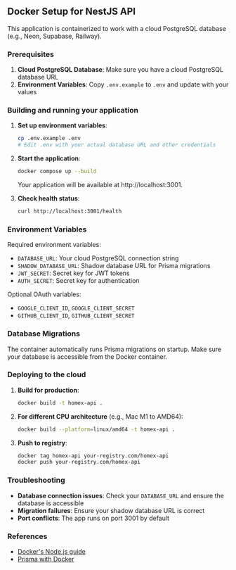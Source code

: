 ## Docker Setup for NestJS API

This application is containerized to work with a cloud PostgreSQL database (e.g., Neon, Supabase, Railway).

### Prerequisites

1. **Cloud PostgreSQL Database**: Make sure you have a cloud PostgreSQL database URL
2. **Environment Variables**: Copy `.env.example` to `.env` and update with your values

### Building and running your application

1. **Set up environment variables**:

   ```bash
   cp .env.example .env
   # Edit .env with your actual database URL and other credentials
   ```

2. **Start the application**:

   ```bash
   docker compose up --build
   ```

   Your application will be available at http://localhost:3001.

3. **Check health status**:
   ```bash
   curl http://localhost:3001/health
   ```

### Environment Variables

Required environment variables:

- `DATABASE_URL`: Your cloud PostgreSQL connection string
- `SHADOW_DATABASE_URL`: Shadow database URL for Prisma migrations
- `JWT_SECRET`: Secret key for JWT tokens
- `AUTH_SECRET`: Secret key for authentication

Optional OAuth variables:

- `GOOGLE_CLIENT_ID`, `GOOGLE_CLIENT_SECRET`
- `GITHUB_CLIENT_ID`, `GITHUB_CLIENT_SECRET`

### Database Migrations

The container automatically runs Prisma migrations on startup. Make sure your database is accessible from the Docker container.

### Deploying to the cloud

1. **Build for production**:

   ```bash
   docker build -t homex-api .
   ```

2. **For different CPU architecture** (e.g., Mac M1 to AMD64):

   ```bash
   docker build --platform=linux/amd64 -t homex-api .
   ```

3. **Push to registry**:
   ```bash
   docker tag homex-api your-registry.com/homex-api
   docker push your-registry.com/homex-api
   ```

### Troubleshooting

- **Database connection issues**: Check your `DATABASE_URL` and ensure the database is accessible
- **Migration failures**: Ensure your shadow database URL is correct
- **Port conflicts**: The app runs on port 3001 by default

### References

- [Docker's Node.js guide](https://docs.docker.com/language/nodejs/)
- [Prisma with Docker](https://www.prisma.io/docs/guides/deployment/deployment-guides/deploying-to-docker)
